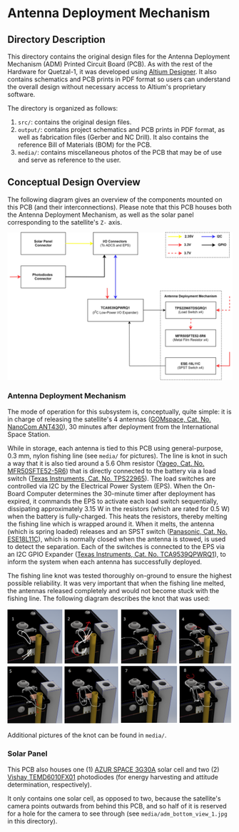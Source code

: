 # Antenna Deployment Mechanism #

## Directory Description

This directory contains the original design files for the Antenna Deployment Mechanism (ADM) Printed Circuit Board (PCB). As with the rest of the Hardware for Quetzal-1, it was developed using [Altium Designer](https://www.altium.com/). It also contains schematics and PCB prints in PDF format so users can understand the overall design without necessary access to Altium's proprietary software.

The directory is organized as follows:

1. `src/`: contains the original design files.
2. `output/`: contains project schematics and PCB prints in PDF format, as well as fabrication files (Gerber and NC Drill). It also contains the reference Bill of Materials (BOM) for the PCB.
3. `media/`: contains miscellaneous photos of the PCB that may be of use and serve as reference to the user.

## Conceptual Design Overview

The following diagram gives an overview of the components mounted on this PCB (and their interconnections). Please note that this PCB houses both the Antenna Deployment Mechanism, as well as the solar panel corresponding to the satellite's `Z-` axis.

![adm-block-diagram](./src/PT-MIS-PCB-004_v1%20Block%20Diagram.jpg?raw=true "ADM Block Diagram")

### Antenna Deployment Mechanism

The mode of operation for this subsystem is, conceptually, quite simple: it is in charge of releasing the satellite's 4 antennas ([GOMspace, Cat. No. NanoCom ANT430](https://gomspace.com/shop/subsystems/communication-systems/nanocom-ant430.aspx)), 30 minutes after deployment from the International Space Station.

While in storage, each antenna is tied to this PCB using general-purpose, 0.3 mm, nylon fishing line (see `media/` for pictures). The line is knot in such a way that it is also tied around a 5.6 Ohm resistor ([Yageo, Cat. No. MFR50SFTE52-5R6](https://www.digikey.com/es/products/detail/yageo/MFR50SFTE52-5R6/9151636)) that is directly connected to the battery via a load switch ([Texas Instruments, Cat. No. TPS22965](https://www.ti.com/product/TPS22965)). The load switches are controlled via I2C by the Electrical Power System (EPS). When the On-Board Computer determines the 30-minute timer after deployment has expired, it commands the EPS to activate each load switch sequentially, dissipating approximately 3.15 W in the resistors (which are rated for 0.5 W) when the battery is fully-charged. This heats the resistors, thereby melting the fishing line which is wrapped around it. When it melts, the antenna (which is spring loaded) releases and an SPST switch ([Panasonic, Cat. No. ESE18L11C](https://na.industrial.panasonic.com/products/electromechanical/switches/lineup/detector-switches/series/28913/model/28919)), which is normally closed when the antenna is stowed, is used to detect the separation. Each of the switches is connected to the EPS via an I2C GPIO Expander ([Texas Instruments, Cat. No. TCA9539QPWRQ1](https://www.ti.com/product/TCA9539-Q1/part-details/TCA9539QPWRQ1)), to inform the system when each antenna has successfully deployed.

The fishing line knot was tested thoroughly on-ground to ensure the highest possible reliability. It was very important that when the fishing line melted, the antennas released completely and would not become stuck with the fishing line. The following diagram describes the knot that was used:

![knot-step-by-step-diagram](./media/knot_step_by_step_diagram.png?raw=true "Antenna Knot Diagram")

Additional pictures of the knot can be found in `media/`.

### Solar Panel

This PCB also houses one (1) [AZUR SPACE 3G30A](http://www.azurspace.com/images/products/0003401-01-01_DB_3G30A.pdf) solar cell and two (2) [Vishay TEMD6010FX01](https://www.vishay.com/en/product/81308/) photodiodes (for energy harvesting and attitude determination, respectively).

It only contains one solar cell, as opposed to two, because the satellite's camera points outwards from behind this PCB, and so half of it is reserved for a hole for the camera to see through (see `media/adm_bottom_view_1.jpg` in this directory).